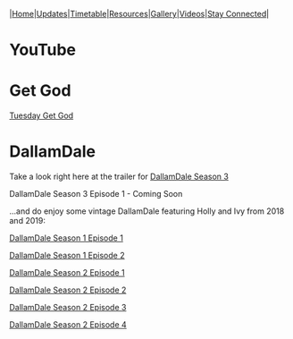 |[Home](https://dallam1.github.io/)|[Updates](https://dallam1.github.io/updates)|[Timetable](https://dallam1.github.io/timetable)|[Resources](https://dallam1.github.io/resources)|[Gallery](https://dallam1.github.io/gallery)|[Videos](https://dallam1.github.io/videos)|[Stay Connected](https://dallam1.github.io/stayconnected)|

# YouTube

# Get God

[Tuesday Get God](https://youtu.be/urVKH86K6Po)

# DallamDale

Take a look right here at the trailer for [DallamDale Season 3](https://youtu.be/_WT2P0dGVg4)

DallamDale Season 3 Episode 1 - Coming Soon

...and do enjoy some vintage DallamDale featuring Holly and Ivy from 2018 and 2019:

[DallamDale Season 1 Episode 1](https://youtu.be/PsENUP4uT48)

[DallamDale Season 1 Episode 2](https://youtu.be/oHvLM8tGDPo)

[DallamDale Season 2 Episode 1](https://youtu.be/NC5ENZCxuiI)

[DallamDale Season 2 Episode 2](https://youtu.be/qJwz-t6alVY)

[DallamDale Season 2 Episode 3](https://youtu.be/s_EaQHfTujw)

[DallamDale Season 2 Episode 4](https://youtu.be/A1u8w_qWDEw)

